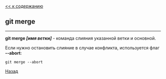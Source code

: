 [<< к содержанию](./readme.md)

## git merge
---
**git merge *[имя ветки]*** - команда слияния указанной ветки и основной.

Если нужно остановить слияние в случае конфликта, используется флаг **--abort**:


```bash=
git merge --abort
``` 



[Назад](./branch.md)